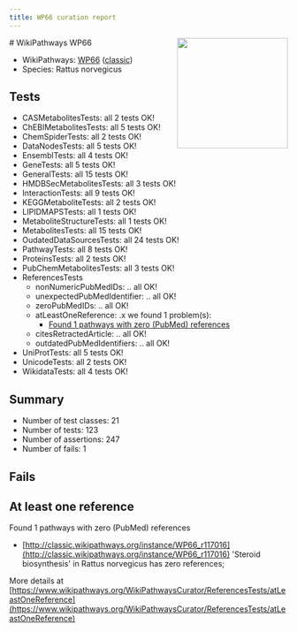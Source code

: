 ```yaml
---
title: WP66 curation report
---
```


<img style="float: right; width: 200px" src="https://upload.wikimedia.org/wikipedia/commons/thumb/8/83/Wplogo_with_text_500.png/640px-Wplogo_with_text_500.png" />
# WikiPathways WP66

* WikiPathways: [WP66](https://wikipathways.org/pathways/WP66) ([classic](https://classic.wikipathways.org/instance/WP66))
* Species: Rattus norvegicus
## Tests
* CASMetabolitesTests: all 2 tests OK!
* ChEBIMetabolitesTests: all 5 tests OK!
* ChemSpiderTests: all 2 tests OK!
* DataNodesTests: all 5 tests OK!
* EnsemblTests: all 4 tests OK!
* GeneTests: all 5 tests OK!
* GeneralTests: all 15 tests OK!
* HMDBSecMetabolitesTests: all 3 tests OK!
* InteractionTests: all 9 tests OK!
* KEGGMetaboliteTests: all 2 tests OK!
* LIPIDMAPSTests: all 1 tests OK!
* MetaboliteStructureTests: all 1 tests OK!
* MetabolitesTests: all 15 tests OK!
* OudatedDataSourcesTests: all 24 tests OK!
* PathwayTests: all 8 tests OK!
* ProteinsTests: all 2 tests OK!
* PubChemMetabolitesTests: all 3 tests OK!
* ReferencesTests
    * nonNumericPubMedIDs: .. all OK!
    * unexpectedPubMedIdentifier: .. all OK!
    * zeroPubMedIDs: .. all OK!
    * atLeastOneReference: .x we found 1 problem(s):
        * [Found 1 pathways with zero (PubMed) references](#d0a459f0)
    * citesRetractedArticle: .. all OK!
    * outdatedPubMedIdentifiers: .. all OK!
* UniProtTests: all 5 tests OK!
* UnicodeTests: all 2 tests OK!
* WikidataTests: all 4 tests OK!


## Summary

* Number of test classes: 21
* Number of tests: 123
* Number of assertions: 247
* Number of fails: 1

## Fails

<a name="d0a459f0" />

## At least one reference

Found 1 pathways with zero (PubMed) references

* [http://classic.wikipathways.org/instance/WP66_r117016](http://classic.wikipathways.org/instance/WP66_r117016) 'Steroid biosynthesis' in Rattus norvegicus has zero references; 


More details at [https://www.wikipathways.org/WikiPathwaysCurator/ReferencesTests/atLeastOneReference](https://www.wikipathways.org/WikiPathwaysCurator/ReferencesTests/atLeastOneReference)

